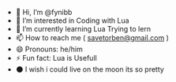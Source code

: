 - 👋 Hi, I’m @fynibb
- 👀 I’m interested in Coding with Lua
- 🌱 I’m currently learning Lua Trying to lern
- 📫 How to reach me ( savetorben@gmail.com )
- 😄 Pronouns: he/him
- ⚡ Fun fact: Lua is Usefull
- 🌑 I wish i could live on the moon its so pretty
